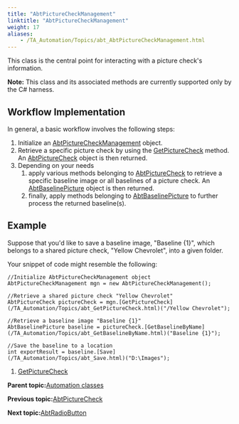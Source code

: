 ```yaml
--- 
title: "AbtPictureCheckManagement"
linktitle: "AbtPictureCheckManagement"
weight: 17
aliases: 
    - /TA_Automation/Topics/abt_AbtPictureCheckManagement.html
---
```


This class is the central point for interacting with a picture check's information.

**Note:** This class and its associated methods are currently supported only by the C\# harness.

## Workflow Implementation

In general, a basic workflow involves the following steps:

1.  Initialize an [AbtPictureCheckManagement](/TA_Automation/Topics/abt_AbtPictureCheckManagement.html) object.
2.  Retrieve a specific picture check by using the [GetPictureCheck](/TA_Automation/Topics/abt_GetPictureCheck.html) method. An [AbtPictureCheck](/TA_Automation/Topics/abt_AbtPictureCheck.html) object is then returned.
3.  Depending on your needs
    1.  apply various methods belonging to [AbtPictureCheck](/TA_Automation/Topics/abt_AbtPictureCheck.html) to retrieve a specific baseline image or all baselines of a picture check. An [AbtBaselinePicture](/TA_Automation/Topics/abt_AbtBaselinePicture.html) object is then returned.
    2.  finally, apply methods belonging to [AbtBaselinePicture](/TA_Automation/Topics/abt_AbtBaselinePicture.html) to further process the returned baseline\(s\).

## Example

Suppose that you'd like to save a baseline image, "Baseline \{1\}", which belongs to a shared picture check, "Yellow Chevrolet", into a given folder.

Your snippet of code might resemble the following:

```
//Initialize AbtPictureCheckManagement object
AbtPictureCheckManagement mgn = new AbtPictureCheckManagement();

//Retrieve a shared picture check "Yellow Chevrolet"
AbtPictureCheck pictureCheck = mgn.[GetPictureCheck](/TA_Automation/Topics/abt_GetPictureCheck.html)("/Yellow Chevrolet");

//Retrieve a baseline image "Baseline {1}"
AbtBaselinePicture baseline = pictureCheck.[GetBaselineByName](/TA_Automation/Topics/abt_GetBaselineByName.html)("Baseline {1}");

//Save the baseline to a location
int exportResult = baseline.[Save](/TA_Automation/Topics/abt_Save.html)("D:\Images");
```

1.  [GetPictureCheck](/TA_Automation/Topics/abt_GetPictureCheck.html)  


**Parent topic:**[Automation classes](/TA_Automation/Topics/abt_methods_abt.html)

**Previous topic:**[AbtPictureCheck](/TA_Automation/Topics/abt_AbtPictureCheck.html)

**Next topic:**[AbtRadioButton](/TA_Automation/Topics/abt_AbtRadioButton.html)

